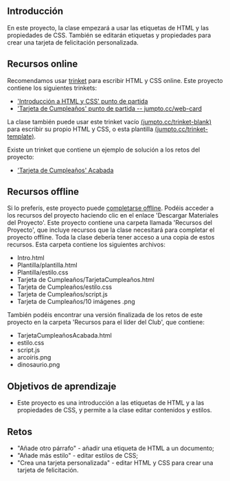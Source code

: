 ## Introducción

En este proyecto, la clase empezará a usar las etiquetas de HTML y las propiedades de CSS. También se editarán etiquetas y propiedades para crear una tarjeta de felicitación personalizada.

## Recursos online

Recomendamos usar [trinket](https://trinket.io/) para escribir HTML y CSS online. Este proyecto contiene los siguientes trinkets:

+ ['Introducción a HTML y CSS' punto de partida](https://trinket.io/html/850a678202)
+ ['Tarjeta de Cumpleaños' punto de partida  -- jumpto.cc/web-card](http://jumpto.cc/web-card)

La clase también puede usar este trinket vacío [(jumpto.cc/trinket-blank)](http://jumpto.cc/trinket-blank) para escribir su propio HTML y CSS, o esta plantilla [(jumpto.cc/trinket-template)](http://jumpto.cc/trinket-template).

Existe un trinket que contiene un ejemplo de solución a los retos del proyecto:

+ ['Tarjeta de Cumpleaños' Acabada](https://trinket.io/html/e996dc0380)

## Recursos offline
Si lo preferís, este proyecto puede [completarse offline](../html-css.html). Podéis acceder a los recursos del proyecto haciendo clic en el enlace 'Descargar Materiales del Proyecto'. Este proyecto contiene una carpeta llamada 'Recursos del Proyecto', que incluye recursos que la clase necesitará para completar el proyecto offline. Toda la clase debería tener acceso a una copia de estos recursos. Esta carpeta contiene los siguientes archivos:

+ Intro.html
+ Plantilla/plantilla.html
+ Plantilla/estilo.css
+ Tarjeta de Cumpleaños/TarjetaCumpleaños.html
+ Tarjeta de Cumpleaños/estilo.css
+ Tarjeta de Cumpleaños/script.js
+ Tarjeta de Cumpleaños/10 imágenes .png

También podéis encontrar una versión finalizada de los retos de este proyecto en la carpeta 'Recursos para el líder del Club', que contiene:

+ TarjetaCumpleañosAcabada.html
+ estilo.css
+ script.js
+ arcoíris.png
+ dinosaurio.png

## Objetivos de aprendizaje
+ Este proyecto es una introducción a las etiquetas de HTML y a las propiedades de CSS, y permite a la clase editar contenidos y estilos.

## Retos
+ "Añade otro párrafo" - añadir una etiqueta de HTML a un documento;
+ "Añade más estilo" - editar estilos de CSS;
+ "Crea una tarjeta personalizada" - editar HTML y CSS para crear una tarjeta de felicitación.